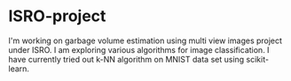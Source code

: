 # ISRO-project
I'm working on garbage volume estimation using multi view images project under ISRO. 
I am exploring various algorithms for image classification. I have currently tried out k-NN algorithm on MNIST data set using scikit-learn.
